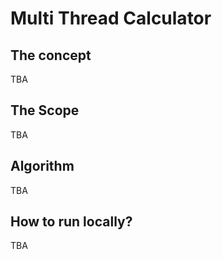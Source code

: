 # Multi Thread Calculator

## The concept
TBA
## The Scope
TBA
## Algorithm
TBA
## How to run locally?
TBA
